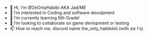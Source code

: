 - 👋 Hi, I’m @ZeOnlyHabibi AKA Jad/ME
- 👀 I’m interested in Coding and software devolpment
- 🌱 I’m currently learning 6th Grade!
- 💞️ I’m looking to collaborate on game devlopment or testing
- 📫 How to reach me, discord name the_only_habibiiiiii (with six I's)

<!---
ZeOnlyHabibi/ZeOnlyHabibi is a ✨ special ✨ repository because its `README.md` (this file) appears on your GitHub profile.
You can click the Preview link to take a look at your changes.
--->
